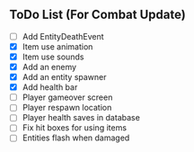 ## ToDo List (For Combat Update)

- [ ] Add EntityDeathEvent
- [x] Item use animation
- [x] Item use sounds
- [x] Add an enemy
- [x] Add an entity spawner
- [x] Add health bar
- [ ] Player gameover screen
- [ ] Player respawn location
- [ ] Player health saves in database
- [ ] Fix hit boxes for using items
- [ ] Entities flash when damaged
